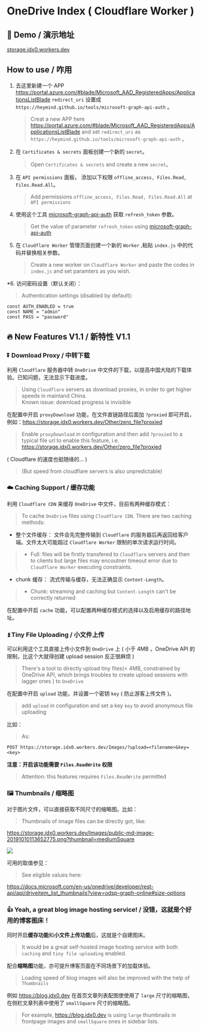 <!--
 * @Author: your name
 * @Date: 2020-05-05 14:09:52
 * @LastEditTime: 2020-05-05 17:07:29
 * @LastEditors: Please set LastEditors
 * @Description: In User Settings Edit
 * @FilePath: \OneDrive-Index-Cloudflare-Worker\readme.md
 -->
# OneDrive Index ( Cloudflare Worker )

## 🌈 Demo / 演示地址 

[storage.idx0.workers.dev](https://storage.idx0.workers.dev)

## How to use / 咋用

1. 去这里新建一个 APP https://portal.azure.com/#blade/Microsoft_AAD_RegisteredApps/ApplicationsListBlade 
   `redirect_uri` 设置成 `https://heymind.github.io/tools/microsoft-graph-api-auth` 。  
   >Creat a new APP here https://portal.azure.com/#blade/Microsoft_AAD_RegisteredApps/ApplicationsListBlade and set
   `redirect_uri` as `https://heymind.github.io/tools/microsoft-graph-api-auth` 。

2. 在 `Certificates & secrets` 面板创建一个新的 `secret`。    
   >Open `Certificates & secrets` and create a new `secret`。

3. 在 `API permissions` 面板， 添加以下权限 `offline_access, Files.Read, Files.Read.All`。  
   >Add permissions `offline_access, Files.Read, Files.Read.All` at `API permissions`

4. 使用这个工具 [microsoft-graph-api-auth](https://heymind.github.io/tools/microsoft-graph-api-auth) 获取 `refresh_token` 参数。  
   >Get the value of parameter `refresh_token` using [microsoft-graph-api-auth](https://heymind.github.io/tools/microsoft-graph-api-auth)

5. 在 `Cloudflare Worker` 管理页面创建一个新的 `Worker` ,粘贴 `index.js` 中的代码并替换相关参数。  
   >Create a new worker on `Cloudflare Worker` and paste the codes in `index.js` and set paramters as you wish.

*6. 访问密码设置（默认关闭）：
   >Authentication settings (disabled by default):

```
const AUTH_ENABLED = true
const NAME = "admin"
const PASS = "password"
```

## 🔥 New Features V1.1 / 新特性 V1.1

### ⏬ Download Proxy / 中转下载 
利用 `Cloudflare` 服务器中转 `OneDrive` 中文件的下载，以提高中国大陆的下载体验。已知问题，无法显示下载进度。
 > Using `Cloudflare` servers as download proxies, in order to get higher speeds in mainland China.  
 >Known issue: download progress is invisible

在配置中开启 `proxyDownload` 功能，在文件直链路径后面加 `?proxied` 即可开启，例如：https://storage.idx0.workers.dev/Other/zero_file?proxied
 >Enable `proxyDownload` in configuration and then add `?proxied` to a typical file url to enable this feature, i.e. https://storage.idx0.workers.dev/Other/zero_file?proxied

( Cloudflare 的速度也挺随缘的... )
 > (But speed from cloudflare servers is also unpredictable)

### ☁️ Caching Support / 缓存功能
利用 `Cloudflare CDN` 来缓存 `OneDrive` 中文件，目前有两种缓存模式：
 > To cache `OneDrive` files using `Cloudflare CDN`. There are two caching methods:
- 整个文件缓存： 文件会先完整传输到 `Cloudflare` 的服务器后再返回给客户端。文件太大可能超过 `Cloudflare Worker` 限制的单次请求运行时间。
 > - Full: files will be firstly transfered to `Cloudflare` servers and then to clients but large files may encoutner timeout error due to `Cloudflare Worker` executing constraints.
- chunk 缓存： 流式传输与缓存，无法正确显示 `Content-Length`。
 > - Chunk: streaming and caching but `Content-Length` can't be correctly returned

在配置中开启 `cache` 功能，可以配置两种缓存模式的选择以及启用缓存的路径地址。

### ⏫ Tiny File Uploading / 小文件上传
可以利用这个工具直接上传小文件到 `OneDrive` 上 ( 小于 4MB ，OneDrive API 的限制，比这个大就得创建 upload session 反正很麻烦 )
> There's a tool to directly upload tiny files(< 4MB, constrained by OneDrive API, which brings troubles to create upload sessions with lagger ones ) to `OneDrive`   

在配置中开启 `upload` 功能，并设置一个密钥 `key` ( 防止游客上传文件 )。  

> add `upload` in configuration and set a key `key` to avoid anonymous file uploading  

比如： 
 > As:
```
POST https://storage.idx0.workers.dev/Images/?upload=<filename>&key=<key>
```

**注意：开启该功能需要 `Files.ReadWrite` 权限**
 > Attention: this features requires `Files.ReadWrite` permitted 

### 🖼️ Thumbnails / 缩略图
对于图片文件，可以直接获取不同尺寸的缩略图。比如：  
 > Thumbnails of image files can be directly got, like:  

https://storage.idx0.workers.dev/Images/public-md-image-20191010113652775.png?thumbnail=mediumSquare

![](https://storage.idx0.workers.dev/Images/public-md-image-20191010113652775.png?thumbnail=mediumSquare)

可用的取值参见：  
 >See eligible values here:

https://docs.microsoft.com/en-us/onedrive/developer/rest-api/api/driveitem_list_thumbnails?view=odsp-graph-online#size-options


### 👍 Yeah, a great blog image hosting service! / 没错，这就是个好用的博客图床！

同时开启**缓存功能**和**小文件上传功能**后，这就是个自建图床。  
 > It would be a great self-hosted image hosting service with both `caching` and `tiny file uploading` enabled.

配合**缩略图**功能，亦可提升博客页面在不同场景下的加载体验。  
 > Loading speed of blog images will also be improved with the help of `Thumbnails`

例如 https://blog.idx0.dev 在首页文章列表配图使使用了 `large` 尺寸的缩略图，在侧栏文章列表中使用了 `smallSquare` 尺寸的缩略图。
 > For example, https://blog.idx0.dev is using `large` thumbnails in frontpage images and `smallSquare` ones in sidebar lists.
